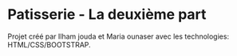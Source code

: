 # Patisserie - La deuxième part
Projet créé par Ilham jouda et Maria ounaser avec les technologies: HTML/CSS/BOOTSTRAP.
